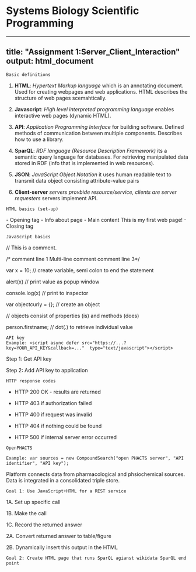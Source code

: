 # Systems Biology Scientific Programming

---
title: "Assignment 1:Server_Client_Interaction"
output: html_document
---

```{r include = FALSE}
Basic definitions
```

1. **HTML**: *Hypertext Markup language* which is an annotating document. Used for creating webpages and web applications. HTML describes the structure of web pages scemahtically.

2. **Javascript**: *High level interpreted programming language* enables interactive web pages (dynamic HTML).

3. **API**: *Application Programming Interface* for building software. Defined methods of communication between multiple components. Describes how to use a library.

4. **SparQL**: *RDF language (Resource Description Framework)* its a semantic query language for databases. For retrieving manipulated data stored in RDF (info that is implemented in web resources).

5. **JSON**: *JavaScript Object Notation* it uses human readable text to transmit data object consisting attribute-value pairs

6. **Client-server** *servers provbide resource/service, clients are server requesters* servers implement API. 

```{r}
HTML basics (set-up)
```
<html>                                          - Opening tag
<head>                                          - Info about page
</head>
<body>                                          - Main content
    This is my first web page!
</body>
</html>                                         - Closing tag


```{r}
JavaScript basics
```
// This is a comment.

/* comment line 1
Multi-line comment
comment line 3*/

var x = 10; // create variable, semi colon to end the statement

alert(x) // print value as popup window

console.log(x) // print to inspector

var objectcurly = {}; // create an object

// objects consist of properties (is) and methods (does)

person.firstname; // dot(.) to retrieve individual value

```{r}
API key
Example: <script async defer src="https://...?key=YOUR_API_KEY&callback=..."  type="text/javascript"></script>

```
Step 1: Get API key

Step 2: Add API key to application

```{r}
HTTP response codes
```
* HTTP 200 OK - results are returned 

* HTTP 403 if authorization failed 

* HTTP 400 if request was invalid 

* HTTP 404 if nothing could be found 

* HTTP 500 if internal server error occurred 

```{r}
OpenPHACTS

Example: var sources = new CompoundSearch("open PHACTS server", "API identifier", "API key");
```
Platform connects data from pharmacological and phsiochemical sources. Data is integrated in a consolidated triple store. 

```{r}
Goal 1: Use JavaScript+HTML for a REST service
```
1A. Set up specific call

1B. Make the call

1C. Record the returned answer

2A. Convert returned answer to table/figure

2B. Dynamically insert this output in the HTML

```{r}
Goal 2: Create HTML page that runs SparQL agianst wikidata SparQL end point
```

